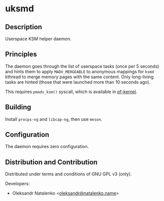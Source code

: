 uksmd
=====

Description
-----------

Userspace KSM helper daemon.

Principles
----------

The daemon goes through the list of userspace tasks (once per 5 seconds) and hints them to apply `MADV_MERGEABLE` to anonymous mappings for `ksmd` kthread to merge memory pages with the same content. Only long-living tasks are hinted (those that were launched more than 10 seconds ago).

This requires `pmadv_ksm()` syscall, which is available in [pf-kernel](https://codeberg.org/pf-kernel/linux).

Building
--------

Install `procps-ng` and `libcap-ng`, then use `meson`.

Configuration
-------------

The daemon requires zero configuration.

Distribution and Contribution
-----------------------------

Distributed under terms and conditions of GNU GPL v3 (only).

Developers:

* Oleksandr Natalenko &lt;oleksandr@natalenko.name&gt;
